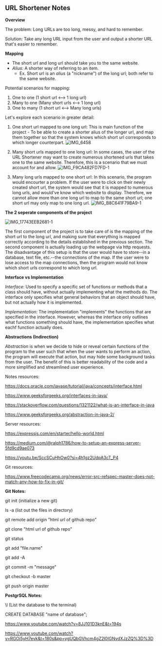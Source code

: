 ## URL Shortener Notes

**Overview**

The problem: Long URLs are too long, messy, and hard to remember.

Solution: Take any long URL input from the user and output a shorter URL that's easier to remember.


**Mapping**
- The short url and long url should take you to the same website.
- *Alius*: A shorter way of referring to an item.
  - Ex. Short url is an *alius* (a "nickname") of the long url; both refer to the same website.

Potential scenarios for mapping:
  1. One to one (1 short url <--> 1 long url)
  2. Many to one (Many short urls <--> 1 long url)
  3. One to many (1 short url <--> Many long urls)

Let's explore each scenario in greater detail:

  1. One short url mapped to one long url: This is main function of the project - To be able to create a shorter alius of the longer url, and map them together so that the system knows which short url corresponds to which longer counterpart.
![IMG_6458](https://github.com/user-attachments/assets/da998604-c00c-4a59-9aca-fb1ade8711b9)

  
  2. Many short urls mapped to one long url: In some cases, the user of the URL Shortener may want to create numerous shortened urls that takes one to the same website. Therefore, this is a scenario that we must account for and allow.
![IMG_F9CA482FD7FD-1](https://github.com/user-attachments/assets/6ca1f797-65da-46f1-badf-3fbf91137f4e)


  3. Many long urls mapped to one short url: In this scenario, the program would encourter a problem. If the user were to click on their newly created short url, the system would see that it is mapped to numerous long urls, and would've know which website to display. Therefore, we cannot allow more than one long url to map to the same short url; one short url may only map to one long url.
![IMG_B8C641F79BA9-1](https://github.com/user-attachments/assets/fa714cb6-18f4-491f-9044-49bf3dc02ec8)


**The 2 seperate components of the project**

![IMG_17743EEB2681-1](https://github.com/user-attachments/assets/52787b0d-229b-43fd-821d-d7a8fe3beb59)


The first component of the project is to take care of is the mapping of the short url to the long url, and making sure that everything is mapped correctly according to the details established in the previous section. The second component is actually loading up the webpage via http requests. The disadvantage of this setup is that the user would have to store--in a database, text file, etc.--the connections of the map. If the user were to lose access to the map connections, then the program would not know which  short urls correspond to which long url.

**Interface vs Implementation**

*Interface*: Used to specify a specific set of functions or methods that a class should have, without actually implementing what the methods do. The interface only specifies what general behaviors that an object should have, but not actually how it is  implemented. 

*Implementation*: The implementation "implements" the functions that are specified in the interface. However, whereas the interface only outlines what functions something should have, the implementation specifies what eachf function actually does. 


**Abstractions (Indirection)**

*Abstraction* is when we decide to hide or reveal certain functions of the program to the user such that when the user wants to perform an action, the program will execute that action, but may hide some background tasks from the user. The benefit of this is better readability of the code and a more simplified and streamlined user experience. 


Notes resources: 

https://docs.oracle.com/javase/tutorial/java/concepts/interface.html

https://www.geeksforgeeks.org/interfaces-in-java/

https://stackoverflow.com/questions/1321122/what-is-an-interface-in-java

https://www.geeksforgeeks.org/abstraction-in-java-2/


Server resources: 

https://expressjs.com/en/starter/hello-world.html

https://medium.com/@ralph1786/how-to-setup-an-express-server-5fd9cd9ae073

https://youtu.be/SccSCuHhOw0?si=4h1gz2UdpA3cT_P4

Git resources:

https://www.freecodecamp.org/news/error-src-refspec-master-does-not-match-any-how-to-fix-in-git/



**Git Notes:**

git init (initialize a new git)

ls -a (list out the files in directory)

git remote add origin "html url of github repo"

git clone "html url of github repo"

git status

git add "file.name"

git add -A

git commit -m "message" 

git checkout -b master

git push origin master


**PostgrSQL Notes:**

\l (List the database to the terminal)

CREATE DATABASE "name of database";


https://www.youtube.com/watch?v=8JJ101D3knE&t=194s

https://www.youtube.com/watch?v=RGOj5yH7evk&t=180s&pp=ygUQbGVhcm4gZ2l0IGNvdXJzZQ%3D%3D
